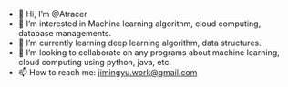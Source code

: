 - 👋 Hi, I’m @Atracer
- 👀 I’m interested in Machine learning algorithm, cloud computing, database managements. 
- 🌱 I’m currently learning deep learning algorithm, data structures. 
- 💞️ I’m looking to collaborate on any programs about machine learning, cloud computing using python, java, etc. 
- 📫 How to reach me: jimingyu.work@gmail.com

<!---
Atracer/Atracer is a ✨ special ✨ repository because its `README.md` (this file) appears on your GitHub profile.
You can click the Preview link to take a look at your changes.
--->
